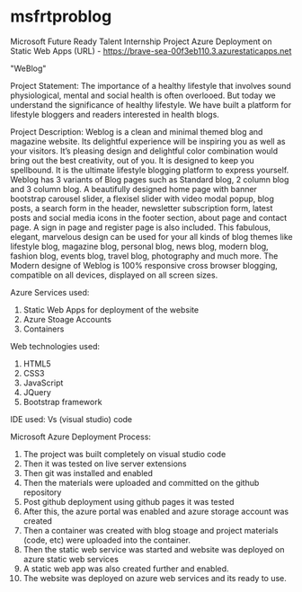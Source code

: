 # msfrtproblog
Microsoft Future Ready Talent Internship Project 
Azure Deployment on Static Web Apps (URL) - https://brave-sea-00f3eb110.3.azurestaticapps.net 

"WeBlog" 

Project Statement:
The importance of a healthy lifestyle that involves sound physiological, mental and social health is often overlooed. But today we understand the significance of healthy lifestyle. We have built a platform for lifestyle bloggers and readers interested in health blogs.

Project Description:
Weblog is a clean and minimal themed blog and magazine website. Its delightful experience will be inspiring you as well as your visitors. It’s pleasing design and delightful color combination would bring out the best creativity, out of you. It is designed to keep you spellbound. It is the ultimate lifestyle blogging platform to express yourself. Weblog has 3 variants of Blog pages such as Standard blog, 2 column blog and 3 column blog. A beautifully designed home page with banner bootstrap carousel slider, a flexisel slider with video modal popup, blog posts, a search form in the header, newsletter subscription form, latest posts and social media icons in the footer section, about page and contact page. A sign in page and register page is also included. This fabulous, elegant, marvelous design can be used for your all kinds of blog themes like lifestyle blog, magazine blog, personal blog, news blog, modern blog, fashion blog, events blog, travel blog, photography and much more. The Modern designe of Weblog  is 100% responsive cross browser blogging, compatible on all devices, displayed on all screen sizes. 

Azure Services used:
1. Static Web Apps for deployment of the website
2. Azure Stoage Accounts
3. Containers

Web technologies used:
1. HTML5
2. CSS3
3. JavaScript
4. JQuery
5. Bootstrap framework

IDE used:
Vs (visual studio) code

Microsoft Azure Deployment Process:
1. The project was built completely on visual studio code
2. Then it was tested on live server extensions
3. Then git was installed and enabled
4. Then the materials were uploaded and committed on the github repository
5. Post github deployment using github pages it was tested
6. After this, the azure portal was enabled and azure storage account was created
7. Then a container was created with blog stoage and project materials (code, etc) were uploaded into the container.
8. Then the static web service was started and website was deployed on azure static web services
9. A static web app was also created further and enabled.
10. The website was deployed on azure web services and its ready to use.

